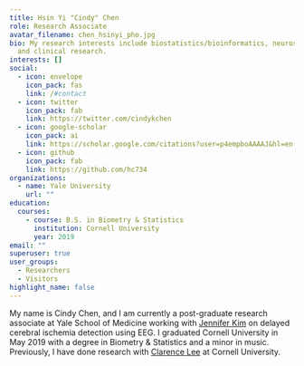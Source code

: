 ```yaml
---
title: Hsin Yi "Cindy" Chen
role: Research Associate
avatar_filename: chen_hsinyi_pho.jpg
bio: My research interests include biostatistics/bioinformatics, neuroscience,
  and clinical research.
interests: []
social:
  - icon: envelope
    icon_pack: fas
    link: /#contact
  - icon: twitter
    icon_pack: fab
    link: https://twitter.com/cindykchen
  - icon: google-scholar
    icon_pack: ai
    link: https://scholar.google.com/citations?user=p4empboAAAAJ&hl=en
  - icon: github
    icon_pack: fab
    link: https://github.com/hc734
organizations:
  - name: Yale University
    url: ""
education:
  courses:
    - course: B.S. in Biometry & Statistics
      institution: Cornell University
      year: 2019
email: ""
superuser: true
user_groups:
  - Researchers
  - Visitors
highlight_name: false
---
```

My name is Cindy Chen, and I am currently a post-graduate research associate at Yale School of Medicine working with [Jennifer Kim](https://medicine.yale.edu/profile/jennifer_a_kim/) on delayed cerebral ischemia detection using EEG. I graduated Cornell University in May 2019 with a degree in Biometry & Statistics and a minor in music. Previously, I have done research with [Clarence Lee](https://www.johnson.cornell.edu/faculty-research/faculty/cl2278/) at Cornell University.